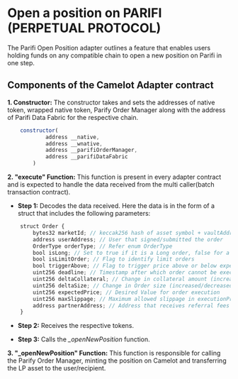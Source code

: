 # Open a position on PARIFI (PERPETUAL PROTOCOL)

The Parifi Open Position adapter outlines a feature that enables users holding funds on any compatible chain to open a new position on Parifi in one step.  

## Components of the Camelot Adapter contract

**1. Constructor:** The constructor takes and sets the addresses of native token, wrapped native token, Parify Order Manager along with the address of Parifi Data Fabric for the respective chain.

```javascript
    constructor(
            address __native,
            address __wnative,
            address __parifiOrderManager,
            address __parifiDataFabric
        )
```

**2. "execute" Function:** This function is present in every adapter contract and is expected to handle the data received from the multi caller(batch transaction contract).

- **Step 1:** Decodes the data received. Here the data is in the form of a struct that includes the following parameters:

```javascript
    struct Order {
        bytes32 marketId; // keccak256 hash of asset symbol + vaultAddress
        address userAddress; // User that signed/submitted the order
        OrderType orderType; // Refer enum OrderType
        bool isLong; // Set to true if it is a Long order, false for a Short order
        bool isLimitOrder; // Flag to identify limit orders
        bool triggerAbove; // Flag to trigger price above or below expectedPrice
        uint256 deadline; // Timestamp after which order cannot be executed
        uint256 deltaCollateral; // Change in collateral amount (increased/decreased)
        uint256 deltaSize; // Change in Order size (increased/decreased)
        uint256 expectedPrice; // Desired Value for order execution
        uint256 maxSlippage; // Maximum allowed slippage in executionPrice from expectedPrice (in basis points)
        address partnerAddress; // Address that receives referral fees for new position orders (a share of opening fee)
    }
```

- **Step 2:** Receives the respective tokens.

- **Step 3:** Calls the *_openNewPosition* function.

**3. "_openNewPosition" Function:** This function is responsible for calling the Parify Order Manager, minting the position on Camelot and transferring the LP asset to the user/recipient.
